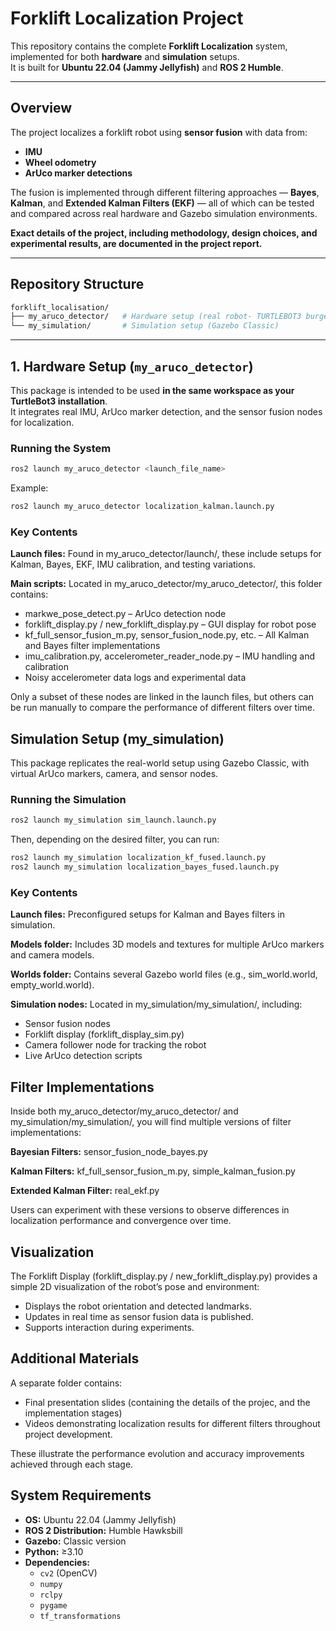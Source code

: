 # Forklift Localization Project

This repository contains the complete **Forklift Localization** system, implemented for both **hardware** and **simulation** setups.  
It is built for **Ubuntu 22.04 (Jammy Jellyfish)** and **ROS 2 Humble**.

---

## Overview

The project localizes a forklift robot using **sensor fusion** with data from:

- **IMU**
- **Wheel odometry**
- **ArUco marker detections**

The fusion is implemented through different filtering approaches — **Bayes**, **Kalman**, and **Extended Kalman Filters (EKF)** — all of which can be tested and compared across real hardware and Gazebo simulation environments.

**Exact details of the project, including methodology, design choices, and experimental results, are documented in the project report.**

---

## Repository Structure
```bash
forklift_localisation/
├── my_aruco_detector/   # Hardware setup (real robot- TURTLEBOT3 burger)
└── my_simulation/       # Simulation setup (Gazebo Classic)
```


---

## 1. Hardware Setup (`my_aruco_detector`)

This package is intended to be used **in the same workspace as your TurtleBot3 installation**.  
It integrates real IMU, ArUco marker detection, and the sensor fusion nodes for localization.

### Running the System

```bash
ros2 launch my_aruco_detector <launch_file_name>
```
Example:
```bash
ros2 launch my_aruco_detector localization_kalman.launch.py
```

### Key Contents

**Launch files:**
Found in my_aruco_detector/launch/, these include setups for Kalman, Bayes, EKF, IMU calibration, and testing variations.

**Main scripts:**
Located in my_aruco_detector/my_aruco_detector/, this folder contains:

- markwe_pose_detect.py – ArUco detection node
- forklift_display.py / new_forklift_display.py – GUI display for robot pose
- kf_full_sensor_fusion_m.py, sensor_fusion_node.py, etc. – All Kalman and Bayes filter implementations
- imu_calibration.py, accelerometer_reader_node.py – IMU handling and calibration
- Noisy accelerometer data logs and experimental data

Only a subset of these nodes are linked in the launch files, but others can be run manually to compare the performance of different filters over time.


## Simulation Setup (my_simulation)

This package replicates the real-world setup using Gazebo Classic, with virtual ArUco markers, camera, and sensor nodes.

### Running the Simulation

```bash
ros2 launch my_simulation sim_launch.launch.py
```
Then, depending on the desired filter, you can run:
```bash
ros2 launch my_simulation localization_kf_fused.launch.py
ros2 launch my_simulation localization_bayes_fused.launch.py

```

### Key Contents

**Launch files:** Preconfigured setups for Kalman and Bayes filters in simulation.

**Models folder:** Includes 3D models and textures for multiple ArUco markers and camera models.

**Worlds folder:** Contains several Gazebo world files (e.g., sim_world.world, empty_world.world).

**Simulation nodes:** Located in my_simulation/my_simulation/, including:

- Sensor fusion nodes
- Forklift display (forklift_display_sim.py)
- Camera follower node for tracking the robot
- Live ArUco detection scripts

## Filter Implementations

Inside both my_aruco_detector/my_aruco_detector/ and my_simulation/my_simulation/, you will find multiple versions of filter implementations:

**Bayesian Filters:** sensor_fusion_node_bayes.py

**Kalman Filters:** kf_full_sensor_fusion_m.py, simple_kalman_fusion.py

**Extended Kalman Filter:** real_ekf.py

Users can experiment with these versions to observe differences in localization performance and convergence over time.

## Visualization

The Forklift Display (forklift_display.py / new_forklift_display.py) provides a simple 2D visualization of the robot’s pose and environment:

- Displays the robot orientation and detected landmarks.
- Updates in real time as sensor fusion data is published.
- Supports interaction during experiments.

## Additional Materials

A separate folder contains:

- Final presentation slides (containing the details of the projec, and the implementation stages)
- Videos demonstrating localization results for different filters throughout project development.

These illustrate the performance evolution and accuracy improvements achieved through each stage.

## System Requirements

- **OS:** Ubuntu 22.04 (Jammy Jellyfish)
- **ROS 2 Distribution:** Humble Hawksbill
- **Gazebo:** Classic version
- **Python:** ≥3.10
- **Dependencies:**
  - `cv2` (OpenCV)
  - `numpy`
  - `rclpy`
  - `pygame`
  - `tf_transformations`
